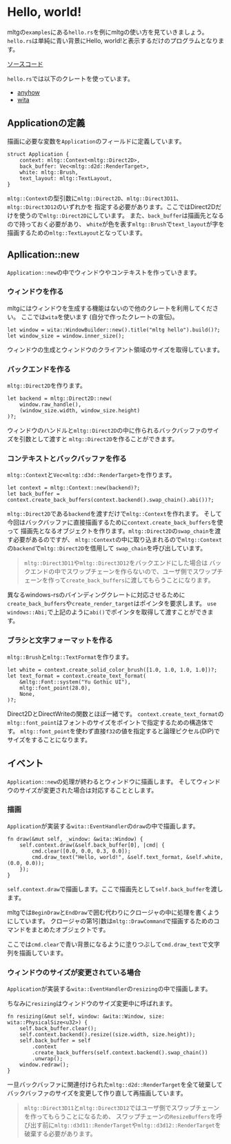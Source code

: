 # Hello, world!

mltgの`examples`にある`hello.rs`を例にmltgの使い方を見ていきましょう。
`hello.rs`は単純に青い背景にHello, world!と表示するだけのプログラムとなります。

[ソースコード](https://github.com/LNSEAB/mltg/blob/master/mltg/examples/hello.rs)

`hello.rs`では以下のクレートを使っています。

* [anyhow](https://crates.io/crates/anyhow)
* [wita](https://crates.io/crates/wita)

## Applicationの定義

描画に必要な変数を`Application`のフィールドに定義しています。

```rust,ignore
struct Application {
    context: mltg::Context<mltg::Direct2D>,
    back_buffer: Vec<mltg::d2d::RenderTarget>,
    white: mltg::Brush,
    text_layout: mltg::TextLayout,
}
```

`mltg::Context`の型引数に`mltg::Direct2D`、`mltg::Direct3D11`、`mltg::Direct3D12`のいずれかを
指定する必要があります。ここではDirect2Dだけを使うので`mltg::Direct2D`にしています。
また、`back_buffer`は描画先となるので持っておく必要があり、
`white`が色を表す`mltg::Brush`で`text_layout`が字を描画するための`mltg::TextLayout`となっています。


## Apllication::new

`Application::new`の中でウィンドウやコンテキストを作っていきます。

### ウィンドウを作る

mltgにはウィンドウを生成する機能はないので他のクレートを利用してください。
ここでは`wita`を使います (自分で作ったクレートの宣伝)。

```rust,ignore
let window = wita::WindowBuilder::new().title("mltg hello").build()?;
let window_size = window.inner_size();
```

ウィンドウの生成とウィンドウのクライアント領域のサイズを取得しています。

### バックエンドを作る

`mltg::Direct2D`を作ります。

```rust,ignore
let backend = mltg::Direct2D::new(
    window.raw_handle(),
    (window_size.width, window_size.height)
)?;
```

ウィンドウのハンドルと`mltg::Direct2D`の中に作られるバックバッファのサイズを引数として渡すと
`mltg::Direct2D`を作ることができます。

### コンテキストとバックバッファを作る

`mltg::Context`と`Vec<mltg::d3d::RenderTarget>`を作ります。

```rust,ignore
let context = mltg::Context::new(backend)?;
let back_buffer = context.create_back_buffers(context.backend().swap_chain().abi())?;
```

`mltg::Direct2D`である`backend`を渡すだけで`mltg::Context`を作れます。
そして今回はバックバッファに直接描画するために`context.create_back_buffers`を使って
描画先となるオブジェクトを作ります。`mltg::Direct2D`の`swap_chain`を渡す必要があるのですが、
`mltg::Context`の中に取り込まれるので`mltg::Context`の`backend`で`mltg::Direct2D`を借用して
`swap_chain`を呼び出しています。

> `mltg::Direct3D11`や`mltg::Direct3D12`をバックエンドにした場合は
> バックエンドの中でスワップチェーンを作らないので、ユーザ側でスワップチェーンを作って`create_back_buffers`に渡してもらうことになります。

異なるwindows-rsのバインディングクレートに対応させるために`create_back_buffers`や`create_render_target`はポインタを要求します。
`use windows::Abi;`で上記のように`abi()`でポインタを取得して渡すことができます。

### ブラシと文字フォーマットを作る

`mltg::Brush`と`mltg::TextFormat`を作ります。

```rust,ignore
let white = context.create_solid_color_brush([1.0, 1.0, 1.0, 1.0])?;
let text_format = context.create_text_format(
    &mltg::Font::system("Yu Gothic UI"),
    mltg::font_point(28.0),
    None,
)?;
```

Direct2DとDirectWriteの関数とほぼ一緒です。
`context.create_text_format`の`mltg::font_point`はフォントのサイズをポイントで指定するための構造体です。
`mltg::font_point`を使わず直接`f32`の値を指定すると論理ピクセル(DIP)でサイズをすることになります。

## イベント

`Application::new`の処理が終わるとウィンドウに描画します。
そしてウィンドウのサイズが変更された場合は対応することとします。

### 描画

`Application`が実装する`wita::EventHandler`の`draw`の中で描画します。

```rust,ignore
fn draw(&mut self, _window: &wita::Window) {
    self.context.draw(&self.back_buffer[0], |cmd| {
        cmd.clear([0.0, 0.0, 0.3, 0.0]);
        cmd.draw_text("Hello, world!", &self.text_format, &self.white, (0.0, 0.0));
    });
}
```

`self.context.draw`で描画します。ここで描画先として`self.back_buffer`を渡します。

mltgでは`BeginDraw`と`EndDraw`で囲む代わりにクロージャの中に処理を書くようにしています。
クロージャの第1引数は`mltg::DrawCommand`で描画するためのコマンドをまとめたオブジェクトです。

ここでは`cmd.clear`で青い背景になるように塗りつぶして`cmd.draw_text`で文字列を描画しています。

### ウィンドウのサイズが変更されている場合

`Application`が実装する`wita::EventHandler`の`resizing`の中で描画します。

ちなみに`resizing`はウィンドウのサイズ変更中に呼ばれます。

```rust,ignore
fn resizing(&mut self, window: &wita::Window, size: wita::PhysicalSize<u32>) {
    self.back_buffer.clear();
    self.context.backend().resize((size.width, size.height));
    self.back_buffer = self
        .context
        .create_back_buffers(self.context.backend().swap_chain())
        .unwrap();
    window.redraw();
}
```

一旦バックバッファに関連付けられた`mltg::d2d::RenderTarget`を全て破棄して
バックバッファのサイズを変更して作り直して再描画しています。

> `mltg::Direct3D11`と`mltg::Direct3D12`ではユーザ側でスワップチェーンを作ってもらうことになるため、
> スワップチェーンの`ResizeBuffers`を呼び出す前に`mltg::d3d11::RenderTarget`や`mltg::d3d12::RenderTarget`を
> 破棄する必要があります。